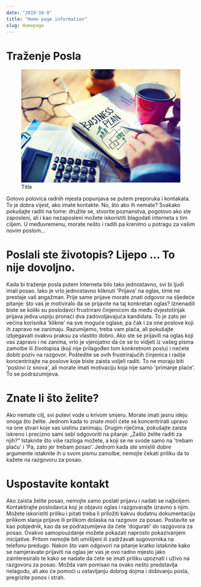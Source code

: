 ```yaml
---
date: "2019-18-8"
title: "Home page information"
slug: Homepage
---
```


# Traženje Posla

<figure class="figure">
    <img src="./images/home.jpg" alt="Title"/>
    <figcaption class="figure__caption">Title</figcaption>
</figure>

Gotovo polovica radnih mjesta popunjava se putem preporuka i kontakata.
To je dobra vijest, ako imate kontakte. No, što ako ih nemate? Svakako pokušajte raditi na tome: družite se, stvorite poznanstva, 
pogotovo ako ste zaposleni, ali i kao nezaposleni možete iskoristiti blagodati interneta s tim ciljem.
U međuvremenu, morate nešto i raditi pa krenimo u potragu za vašim novim poslom…
	
# Poslali ste životopis? Lijepo ... To nije dovoljno.
Kada bi traženje posla putem Interneta bilo tako jednostavno, svi bi ljudi imali posao.
Iako je vrlo jednostavno kliknuti 'Prijava' na oglas, time ne prestaje vaš angažman. Prije same prijave morate znati odgovor na sljedeće pitanje: što vas je motiviralo da se prijavite na taj konkretan oglas?
Iznenadili biste se koliki su poslodavci frustrirani činjenicom da među dvjestotinjak prijava jedva uspiju pronaći dva zadovoljavajuća kandidata.
To je zato jer većina korisnika 'klikne' na sve moguće oglase, pa čak i za one poslove koji ih zapravo ne zanimaju. Razumijemo, treba vam plaća, ali pokušajte izbjegavati ovakvu praksu za vlastito dobro.
Ako ste se prijavili na oglas koji vas zapravo i ne zanima, vrlo je vjerojatno da će se to vidjeti iz vašeg pisma zamolbe ili životopisa (koji nije prilagođen tom konkretnom poslu) i nećete dobiti poziv na razgovor.
Poštedite se ovih frustrirajućih činjenica i radije koncentrirajte na poslove koje biste zaista voljeli raditi.
To ne moraju biti 'poslovi iz snova', ali morate imati motivaciju koja nije samo 'primanje plaće'. To se podrazumijeva.

# Znate li što želite?
Ako nemate cilj, svi putevi vode u krivom smjeru. Morate imati jasnu ideju onoga što želite. Jednom kada to znate moći ćete se koncentrirati upravo na one stvari koje vas uistinu zanimaju.
Drugim riječima, pokušajte zaista iskreno i precizno sami sebi odgovoriti na pitanje: „Zašto želite raditi za njih?“ Istaknite što više razloga možete, a koji se ne svode samo na 'trebam plaću' i 'Pa, zato jer trebam posao'.
Jednom kada ste smislili dobre argumente istaknite ih u svom pismu zamolbe, nemojte čekati priliku da to kažete na razgovoru za posao.

# Uspostavite kontakt

Ako zaista želite posao, nemojte samo poslati prijavu i nadati se najboljem. Kontaktirajte poslodavca koji je objavio oglas i razgovarajte izravno s njim.
Možete iskoristiti priliku i pitati treba li priložiti kakvu dodatnu dokumentaciju prilikom slanja prijave ili prilikom dolaska na razgovor za posao. Postavite se kao pobjednik,
kao da se podrazumijeva da ćete 'dogurati' do razgovora za posao. Ovakvo samopouzdanje možete pokazati naprosto pokazivanjem inicijative.
Pritom nemojte biti umišljeni ili zadržavati sugovornika na telefonu predugo. Nakon što vam odgovori na pitanje kratko istaknite kako se namjeravate prijaviti na oglas jer vas je ovo radno mjesto jako zainteresiralo
te kako se nadate da ćete se imati priliku upoznati i uživo na razgovoru za posao. Možda vam pomisao na ovako nešto predstavlja nelagodu, ali ako će pomoći u ostavljanju dobrog dojma i dobivanju posla, pregrizite ponos i strah.